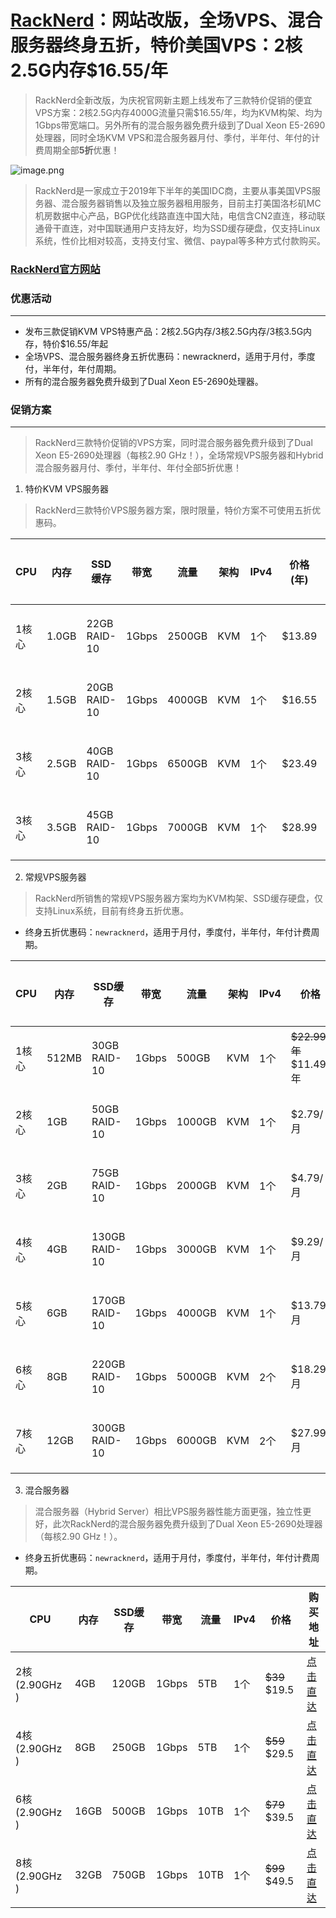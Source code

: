 [RackNerd](https://bit.ly/2WBBavc)：网站改版，全场VPS、混合服务器终身五折，特价美国VPS：2核2.5G内存$16.55/年
==

>  RackNerd全新改版，为庆祝官网新主题上线发布了三款特价促销的便宜VPS方案：2核2.5G内存4000G流量只需$16.55/年，均为KVM构架、均为1Gbps带宽端口。另外所有的混合服务器免费升级到了Dual Xeon E5-2690处理器，同时全场KVM VPS和混合服务器月付、季付，半年付、年付的计费周期全部**5折**优惠！

![image.png](http://ww1.sinaimg.cn/large/d0640841ly1gd4syw3w31j227o0q21kx.jpg)

> RackNerd是一家成立于2019年下半年的美国IDC商，主要从事美国VPS服务器、混合服务器销售以及独立服务器租用服务，目前主打美国洛杉矶MC机房数据中心产品，BGP优化线路直连中国大陆，电信含CN2直连，移动联通骨干直连，对中国联通用户支持友好，均为SSD缓存硬盘，仅支持Linux系统，性价比相对较高，支持支付宝、微信、paypal等多种方式付款购买。

### [RackNerd官方网站](https://bit.ly/2WBBavc)

### 优惠活动
---
* 发布三款促销KVM VPS特惠产品：2核2.5G内存/3核2.5G内存/3核3.5G内存，特价$16.55/年起
* 全场VPS、混合服务器终身五折优惠码：newracknerd，适用于月付，季度付，半年付，年付周期。
* 所有的混合服务器免费升级到了Dual Xeon E5-2690处理器。

### 促销方案
---
> RackNerd三款特价促销的VPS方案，同时混合服务器免费升级到了Dual Xeon E5-2690处理器（每核2.90 GHz！），全场常规VPS服务器和Hybrid混合服务器月付、季付，半年付、年付全部5折优惠！

1. 特价KVM VPS服务器
> RackNerd三款特价VPS服务器方案，限时限量，特价方案不可使用五折优惠码。

|CPU	|内存	|SSD缓存	|带宽	|流量|	架构	|IPv4	|价格(年)	|购买地址
| ------ | ------ |------ | ------ |------ | ------ | ------ |------ | ------ |
|1核心	|1.0GB	|22GB RAID-10	|1Gbps	|2500GB	|KVM	|1个	|$13.89	|[点击购买](https://my.racknerd.com/aff.php?aff=712&pid=645)
|2核心	|1.5GB	|20GB RAID-10	|1Gbps	|4000GB	|KVM	|1个	|$16.55	|[点击购买](https://my.racknerd.com/aff.php?aff=712&pid=128)
|3核心	|2.5GB	|40GB RAID-10	|1Gbps	|6500GB	|KVM	|1个	|$23.49	|[点击购买](https://my.racknerd.com/aff.php?aff=712&pid=129)
|3核心	|3.5GB	|45GB RAID-10	|1Gbps	|7000GB	|KVM	|1个	|$28.99	|[点击购买](https://my.racknerd.com/aff.php?aff=712&pid=130)

2. 常规VPS服务器
> RackNerd所销售的常规VPS服务器方案均为KVM构架、SSD缓存硬盘，仅支持Linux系统，目前有终身五折优惠。
* 终身五折优惠码：`newracknerd`，适用于月付，季度付，半年付，年付计费周期。

|CPU	|内存	|SSD缓存	|带宽	|流量	|架构	|IPv4	|价格	|购买地址
| ------ | ------ |------ | ------ |------ | ------ | ------ |------ | ------ |
|1核心	|512MB	|30GB RAID-10	 |1Gbps	|500GB	|KVM	|1个	   |~~$22.99/年~~ $11.49/年	|[点击直达](https://my.racknerd.com/aff.php?aff=712&pid=1)
|2核心	|1GB	  |50GB RAID-10	 |1Gbps	|1000GB	|KVM	|1个	   | $2.79/月	|[点击直达](https://my.racknerd.com/aff.php?aff=712&pid=20)
|3核心	|2GB	  |75GB RAID-10	 |1Gbps	|2000GB	|KVM	|1个	   | $4.79/月	|[点击直达](https://my.racknerd.com/aff.php?aff=712&pid=21)
|4核心	|4GB	  |130GB RAID-10 |	1Gbps|	3000GB|	KVM|	1个|	$9.29/月	|  [点击直达](https://my.racknerd.com/aff.php?aff=712&pid=22)
|5核心	|6GB	  |170GB RAID-10 |	1Gbps|	4000GB|	KVM|	1个|	$13.79/月	|[点击直达](https://my.racknerd.com/aff.php?aff=712&pid=23)
|6核心	|8GB	  |220GB RAID-10 |	1Gbps|	5000GB|	KVM|	2个|	$18.29/月	|[点击直达](https://my.racknerd.com/aff.php?aff=712&pid=24)
|7核心	|12GB	  |300GB RAID-10 |	1Gbps|	6000GB|	KVM|	2个|	$27.99/月	|[点击直达](https://my.racknerd.com/aff.php?aff=712&pid=25)


3.  混合服务器
>  混合服务器（Hybrid Server）相比VPS服务器性能方面更强，独立性更好，此次RackNerd的混合服务器免费升级到了Dual Xeon E5-2690处理器（每核2.90 GHz！）。
* 终身五折优惠码：`newracknerd`，适用于月付，季度付，半年付，年付计费周期。

|CPU	|内存	|SSD缓存	|带宽	|流量		|IPv4	|价格	|购买地址
| ------ | ------ |------ | ------  | ------ | ------ |------ | ------ |
|2核(2.90GHz )	|4GB	|120GB	|1Gbps	|5TB	|1个	|~~$39~~ $19.5	|[点击直达](https://my.racknerd.com/aff.php?aff=712&pid=4)
|4核(2.90GHz )	|8GB	|250GB	|1Gbps	|5TB	|1个	|~~$59~~ $29.5	|[点击直达](https://my.racknerd.com/aff.php?aff=712&pid=5)
|6核(2.90GHz )	|16GB	|500GB	|1Gbps	|10TB	|1个	|~~$79~~ $39.5	|[点击直达](https://my.racknerd.com/aff.php?aff=712&pid=6)
|8核(2.90GHz )	|32GB	|750GB	|1Gbps	|10TB	|1个	|~~$99~~ $49.5	|[点击直达](https://my.racknerd.com/aff.php?aff=712&pid=7)
